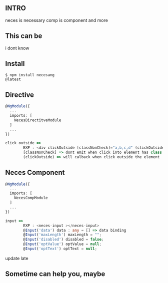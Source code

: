 ## INTRO

neces is necessary
comp is component and more

## This can be

i dont know

## Install

```shell
$ npm install necesang
@latest
```

## Directive

```typescript
@NgModule({
  ...
  imports: [
    NecesDirectitveModule
  ]
  ...
})

click outside =>
        EXP : <div clickOutside [classNonCheck]="a,b,c,d" (clickOutside)="clickOutSide()"></div>
        [classNonCheck] => dont emit when click into element has class 'a' or 'b' or 'c' or 'd' .
        (clickOutside) => will calback when click outside the element .

```
## Neces Component

```typescript
@NgModule({
  ...
  imports: [
    NecesCompModule
  ]
  ...
})

input =>
        EXP : <neces-input ></neces-input>
        @Input('data') data : any = [] => data binding
        @Input('maxLength') maxLength = "";
        @Input('disabled') disabled = false;
        @Input('optValue') optValue = null;
        @Input('optText') optText = null;
```
update late


## Sometime can help you, maybe